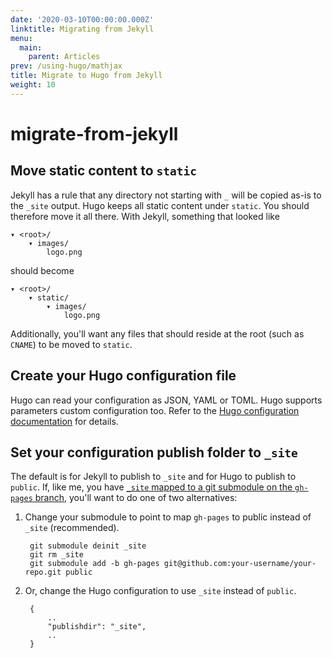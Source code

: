 ```yaml
---
date: '2020-03-10T00:00:00.000Z'
linktitle: Migrating from Jekyll
menu:
  main:
    parent: Articles
prev: /using-hugo/mathjax
title: Migrate to Hugo from Jekyll
weight: 10
---
```


# migrate-from-jekyll

## Move static content to `static`

Jekyll has a rule that any directory not starting with `_` will be copied as-is to the `_site` output. Hugo keeps all static content under `static`. You should therefore move it all there. With Jekyll, something that looked like

```text
▾ <root>/
    ▾ images/
        logo.png
```

should become

```text
▾ <root>/
    ▾ static/
        ▾ images/
            logo.png
```

Additionally, you'll want any files that should reside at the root \(such as `CNAME`\) to be moved to `static`.

## Create your Hugo configuration file

Hugo can read your configuration as JSON, YAML or TOML. Hugo supports parameters custom configuration too. Refer to the [Hugo configuration documentation](https://github.com/iot-arch/sbook/overview/configuration/README.md) for details.

## Set your configuration publish folder to `_site`

The default is for Jekyll to publish to `_site` and for Hugo to publish to `public`. If, like me, you have [`_site` mapped to a git submodule on the `gh-pages` branch](http://blog.blindgaenger.net/generate_github_pages_in_a_submodule.html), you'll want to do one of two alternatives:

1. Change your submodule to point to map `gh-pages` to public instead of `_site` \(recommended\).

   ```text
    git submodule deinit _site
    git rm _site
    git submodule add -b gh-pages git@github.com:your-username/your-repo.git public
   ```

2. Or, change the Hugo configuration to use `_site` instead of `public`.

   ```text
    {
        ..
        "publishdir": "_site",
        ..
    }
   ```

